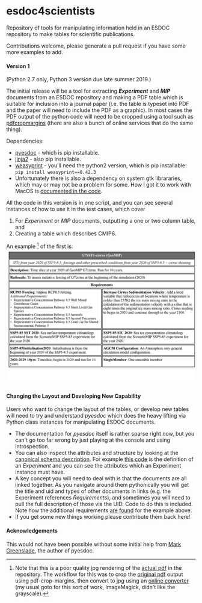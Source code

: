 # esdoc4scientists

Repository of tools for manipulating information held in an ESDOC repository to make tables for scientific publications.

Contributions welcome, please generate a pull request if you have some more examples to add.

#### Version 1

(Python 2.7 only, Python 3 version due late summer 2019.)

The initial release will be a tool for extracting **_Experiment_** and **_MIP_** documents from an ESDOC repository and making a PDF table which is suitable for inclusion into a journal paper (i.e. the table is typeset into PDF and the paper will need to include the PDF as a graphic). In most cases the PDF output of the python code will need to be cropped using a tool such as [pdfcropmargins](https://github.com/abarker/pdfCropMargins) (there are also a bunch of online services that do the same thing).

Dependencies:

* [pyesdoc](https://pypi.org/project/pyesdoc/) - which is pip installable.
* [jinja2](http://jinja.pocoo.org/docs/2.10/intro/#installation) - also pip installable.
* [weasyprint]() - you'll need the python2 version, which is pip installable:    
	`pip install weasyprint==0.42.3`
* Unfortunately there is also a dependency on system gtk librararies, which may or may not be a problem for some. How I got it to work with MacOS is [documented in the code](https://github.com/bnlawrence/esdoc4scientists/blob/ad64f25f111ff7f7a3b6d1de3d96ebe6a89eaeb0/experiment.py#L12).

All the code in this version is in one script, and you can see several instances of how to use it in the test cases, which cover

1. For _Experiment_  or _MIP_ documents, outputting a one or two column table, and
2. Creating a table which describes CMIP6.

An example [^fn] of the first is: ![expected_output/doubleExperiment.pdf](expected_output/double_cropped.jpg)

[^fn]: Note that this is a poor quality jpg rendering of the [actual pdf](expected_output/double_cropped.pdf) in the repository. The workflow for this was to crop the [original pdf](expected_output/double.pdf) output using pdf-crop-margins, then convert to jpg using an [online converter](http://convert-my-image.com/PdfToJpg) (my usual goto for this sort of work, ImageMagick, didn't like the grayscale).

#### Changing the Layout and Developing New Capability

Users who want to change the layout of the tables, or develop new tables will need to try and understand  _pyesdoc_ which does the heavy lifting via Python class instances for manipulating ESDOC documents. 

* The documentation for _pyesdoc_ itself is rather sparse right now, but you can't go too far wrong by just playing at the console and using introspection. 
* You can also inspect the attributes and structure by looking at the [canonical schema description](https://github.com/ES-DOC/esdoc-cim-v2-schema). For example [this code](https://github.com/ES-DOC/esdoc-cim-v2-schema/blob/bdf6e8268da0e0ba7f7bc3252644042fc79c3434/designing_classes.py#L173) is the definition of an _Experiment_ and you can see the attributes which an Experiment instance must have.
* A key concept you will need to deal with is that the documents are all linked together. As you navigate around them pythonically you will get the title and uid and types of other documents in links (e.g. the Experiment references _Requirements_), and sometimes you will need to pull the full description of those via the UID. Code to do this is included. Note how the additional requirements [are found](https://github.com/bnlawrence/esdoc4scientists/blob/ad64f25f111ff7f7a3b6d1de3d96ebe6a89eaeb0/experiment.py#L226) for the example above.
*  If you get some new things working please contribute them back here!

#### Acknowledgements

This would not have been possible without some initial help from [Mark Greenslade](https://github.com/momipsl), the author of pyesdoc.






